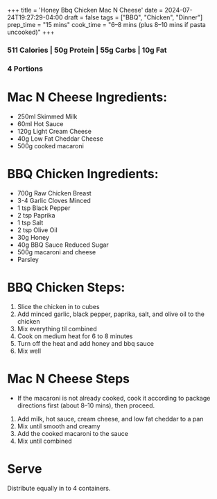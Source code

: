 +++
title = 'Honey Bbq Chicken Mac N Cheese'
date = 2024-07-24T19:27:29-04:00
draft = false
tags = ["BBQ", "Chicken", "Dinner"]
prep_time = "15 mins"
cook_time = "6–8 mins (plus 8–10 mins if pasta uncooked)"
+++

### 511 Calories | 50g Protein | 55g Carbs | 10g Fat
### 4 Portions

# Mac N Cheese Ingredients:
- 250ml Skimmed Milk
- 60ml Hot Sauce
- 120g Light Cream Cheese
- 40g Low Fat Cheddar Cheese
- 500g cooked macaroni 

# BBQ Chicken Ingredients:
- 700g Raw Chicken Breast
- 3-4 Garlic Cloves Minced
- 1 tsp Black Pepper
- 2 tsp Paprika
- 1 tsp Salt
- 2 tsp Olive Oil
- 30g Honey
- 40g BBQ Sauce Reduced Sugar
- 500g macaroni and cheese 
- Parsley 


# BBQ Chicken Steps:
1. Slice the chicken in to cubes
2. Add minced garlic, black pepper, paprika, salt, and olive oil to the chicken
3. Mix everything til combined
4. Cook on medium heat for 6 to 8 minutes
5. Turn off the heat and add honey and bbq sauce
6. Mix well

# Mac N Cheese Steps
* If the macaroni is not already cooked, cook it according to package directions first (about 8–10 mins), then proceed.
1. Add milk, hot sauce, cream cheese, and low fat cheddar to a pan 
2. Mix until smooth and creamy
3. Add the cooked macaroni to the sauce
4. Mix until combined

# Serve
Distribute equally in to 4 containers.